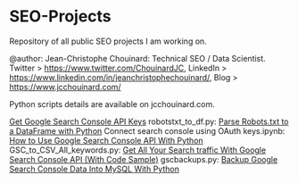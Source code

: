 # SEO-Projects
Repository of all public SEO projects I am working on.


@author: Jean-Christophe Chouinard: Technical SEO / Data Scientist. 
Twitter > https://www.twitter.com/ChouinardJC, 
LinkedIn > https://www.linkedin.com/in/jeanchristophechouinard/, 
Blog > https://www.jcchouinard.com/

Python scripts details are available on jcchouinard.com.

[Get Google Search Console API Keys](https://www.jcchouinard.com/how-to-get-google-search-console-api-keys/)
robotstxt_to_df.py: [Parse Robots.txt to a DataFrame with Python](https://www.jcchouinard.com/robots-txt-parsing-with-python/)
Connect search console using OAuth keys.ipynb: [How to Use Google Search Console API With Python](https://www.jcchouinard.com/how-to-connect-to-google-search-console-api-using-python/)
GSC_to_CSV_All_keywords.py: [Get All Your Search traffic With Google Search Console API (With Code Sample)](https://www.jcchouinard.com/get-all-keywords-with-search-console-api/)
gscbackups.py: [Backup Google Search Console Data Into MySQL With Python](https://www.jcchouinard.com/backup-google-search-console-data-into-mysql-with-python/)